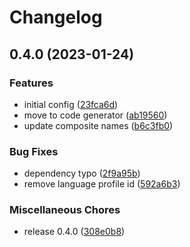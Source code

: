 # Changelog

## 0.4.0 (2023-01-24)


### Features

* initial config ([23fca6d](https://github.com/devopsarr/sonarr-py/commit/23fca6d0fa7938969d8cf29c4eea644d78feee1b))
* move to code generator ([ab19560](https://github.com/devopsarr/sonarr-py/commit/ab195605852b04816dc03d5b7b1564abb9e1613f))
* update composite names ([b6c3fb0](https://github.com/devopsarr/sonarr-py/commit/b6c3fb0a81a51b9e42b6e2972f0e6049a225c097))


### Bug Fixes

* dependency typo ([2f9a95b](https://github.com/devopsarr/sonarr-py/commit/2f9a95ba8308aadbe3152be5038ee6a0ad06a94f))
* remove language profile id ([592a6b3](https://github.com/devopsarr/sonarr-py/commit/592a6b397967df120882ec83dd3317e5efeff0d5))


### Miscellaneous Chores

* release 0.4.0 ([308e0b8](https://github.com/devopsarr/sonarr-py/commit/308e0b81a95186d76bc7d540afdee201fc21a1bb))
